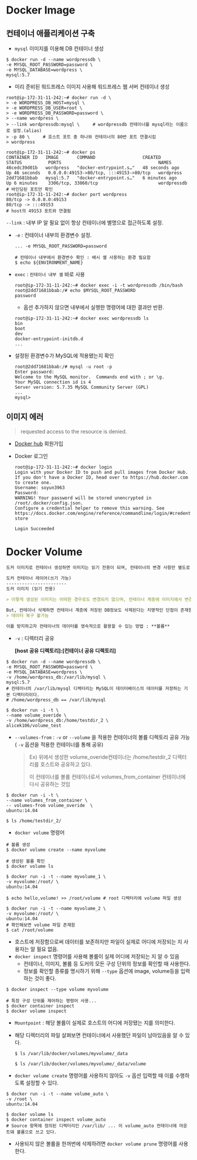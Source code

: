 # Docker Image

## 컨테이너 애플리케이션 구축

* `mysql` 이미지를 이용해 DB 컨테이너 생성

```shell
$ docker run -d --name wordpressdb \
-e MYSQL_ROOT_PASSWORD=password \
-e MYSQL_DATABASE=wordpress \
mysql:5.7
```

* 미리 준비된 워드프레스 이미지 사용해 워드프레스 웹 서버 컨테이너 생성

```shell
root@ip-172-31-11-242:~# docker run -d \
> -e WORDPRESS_DB_HOST=mysql \
> -e WORDPRESS_DB_USER=root \
> -e WORDPRESS_DB_PASSWORD=password \
> --name wordpress \
> --link wordpressdb:mysql \     # wordpressdb 컨테이너를 mysql라는 이름으로 설정.(alias)
> -p 80 \     # 호스트 포트 중 하나와 컨테이너의 80번 포트 연결시킴
> wordpress
```

```shell
root@ip-172-31-11-242:~# docker ps
CONTAINER ID   IMAGE       COMMAND                  CREATED          STATUS          PORTS                                     NAMES
46cedc39d01b   wordpress   "docker-entrypoint.s…"   48 seconds ago   Up 46 seconds   0.0.0.0:49153->80/tcp, :::49153->80/tcp   wordpress
2dd71681bbab   mysql:5.7   "docker-entrypoint.s…"   6 minutes ago    Up 6 minutes    3306/tcp, 33060/tcp                       wordpressdb
# 바인딩된 포트만 확인
root@ip-172-31-11-242:~# docker port wordpress
80/tcp -> 0.0.0.0:49153
80/tcp -> :::49153
# host의 49153 포트와 연결됨
```



`--link` : 내부 IP 알 필요 없이 항상 컨테이너에 별명으로 접근하도록 설정.

* `-e` : 컨테이너 내부의 환경변수 설정.

  ```shell
  ... -e MYSQL_ROOT_PASSWORD=password
  
  # 컨테이너 내부에서 환경변수 확인 : 배시 셸 사용하는 환경 필요함
  $ echo ${ENVIRONMENT_NAME}
  ```

* `exec` : `컨테이너 내부 셸` 바로 사용

  ```shell
  root@ip-172-31-11-242:~# docker exec -i -t wordpressdb /bin/bash
  root@2dd71681bbab:/# echo $MYSQL_ROOT_PASSWORD
  password
  ```

  * 옵션 추가하지 않으면 내부에서 실행한 명령어에 대한 결과만 반환.

  ```shell
  root@ip-172-31-11-242:~# docker exec wordpressdb ls
  bin
  boot
  dev
  docker-entrypoint-initdb.d
  ...
  ```

* 설정된 환경변수가 MySQL에 적용됐는지 확인

  ```shell
  root@2dd71681bbab:/# mysql -u root -p
  Enter password: 
  Welcome to the MySQL monitor.  Commands end with ; or \g.
  Your MySQL connection id is 4
  Server version: 5.7.35 MySQL Community Server (GPL)
  ...
  mysql> 
  ```

  

## 이미지 에러

> requested access to the resource is denied. 

* [Docker hub](https://hub.docker.com/signup) 회원가입

* Docker 로그인

  ```shell
  root@ip-172-31-11-242:~# docker login
  Login with your Docker ID to push and pull images from Docker Hub. If you don't have a Docker ID, head over to https://hub.docker.com to create one.
  Username: soyun3963
  Password: 
  WARNING! Your password will be stored unencrypted in /root/.docker/config.json.
  Configure a credential helper to remove this warning. See
  https://docs.docker.com/engine/reference/commandline/login/#credentials-store
  
  Login Succeeded
  ```



# Docker Volume

```markdown
도커 이미지로 컨테이너 생성하면 이미지는 읽기 전용이 되며, 컨테이너의 변경 사항만 별도로 저장해서 각 컨테이너의 정보를 보존한다.

도커 컨테이너 레이어(쓰기 가능)
-----------------------
도커 이미지 (읽기 전용)

> 이렇게 생성된 이미지는 어떠한 경우로도 변경되지 않으며, 컨테이너 계층에 이미지에서 변경된 파일시스템을 저장한다.
```

```markdown
But, 컨테이너 삭제하면 컨테이너 계층에 저장된 DB정보도 삭제된다는 치명적인 단점이 존재함.
> 데이터 복구 불가능

이를 방지하고자 컨테이너의 데이터를 영속적으로 활용할 수 있는 방법 : **볼륨**
```

- `-v` : 디렉터리 공유

  **[host 공유 디렉토리]:[컨테이너 공유 디렉토리]**

```shell
$ docker run -d --name wordpressdb \
-e MYSQL_ROOT_PASSWORD=password \
-e MYSQL_DATABASE=wordpress \
-v /home/wordpress_db:/var/lib/mysql \
mysql:5.7
# 컨테이너의 /var/lib/mysql 디렉터리는 MySQL이 데이터베이스의 데이터를 저장하는 기본 디렉터리이다.
# /home/wordpress_db == /var/lib/mysql
```

```shell
$ docker run -i -t \
--name volume_overide \
-v /home/wordpress_db:/home/testdir_2 \
alicek106/volume_test
```

* `--volumes-from` : `-v` or `--volume` 을 적용한 컨테이너의 볼륨 디렉토리 공유 가능 ( `-v`  옵션을 적용한 컨테이너를 통해 공유)

  > Ex) 위에서 생성한 volume_overide컨테이너는 /home/testdir_2 디렉터리를 호스트와 공유하고 있다. 
  >
  > 이 컨테이너를 볼륨 컨테이너로서 volumes_from_container 컨테이너에 다시 공유하는 것임

```shell
$ docker run -i -t \
--name volumes_from_container \
-- volumes-from volume_overide  \
ubuntu:14.04

$ ls /home/testdir_2/
```

* `docker volume` 명령어

```shell
# 볼륨 생성
$ docker volume create --name myvolume

# 생성된 볼륨 확인
$ docker volume ls
```

```shell
$ docker run -i -t --name myvolume_1 \
-v myvolume:/root/ \
ubuntu:14.04

$ echo hello,volume! >> /root/volume # root 디렉터리에 volume 파일 생성
```

```shell
$ docker run -i -t --name myvolume_2 \
-v myvolume:/root/ \
ubuntu:14.04
# 확인해보면 volume 파일 존재함
$ cat /root/volume
```

* 호스트에 저장함으로써 데이터를 보존하지만 파일이 실제로 어디에 저장되는 지 사용자는 알 필요 없음.
* `docker inspect` 명령어를 사용해 볼륨이 실제 어디에 저장되는 지 알 수 있음
  * 컨테이너, 이미지, 볼륨 등 도커의 모든 구성 단위의 정보를 확인할 때 사용한다.
  * 정보를 확인할 종류를 명시하기 위해 `--type` 옵션에 image, volume등을 입력하는 것이 좋다.

```shell
$ docker inspect --type volume myvolume

# 특정 구성 단위를 제어하는 명령어 사용...
$ docker container inspect
$ docker volume inspect
```

* `Mountpoint` : 해당 볼륨이 실제로 호스트의 어디에 저장됐는 지를 의미한다.

* 해당 디렉터리의 파일 살펴보면 컨테이너에서 사용했던 파일이 남아있음을 알 수 있다.

  ```shell
  $ ls /var/lib/docker/volumes/myvolume/_data
  
  $ ls /var/lib/docker/volumes/myvolume/_data/volume
  ```

* `docker volume create` 명령어를 사용하지 않아도 `-v` 옵션 입력할 때 이를 수행하도록 설정할 수 있다.

```shell
$ docker run -i -t --name volume_auto \
-v /root \
ubuntu:14.04

$ docker volume ls
$ docker container inspect volume_auto
# Source 항목에 정의된 디렉터리인 /var/lib/ ... 이 volume_auto 컨테이너에 마운트돼 볼륨으로 쓰고 있다.
```

* 사용되지 않은 볼륨을 한꺼번에 삭제하려면 `docker volume prune` 명령어를 사용한다.



